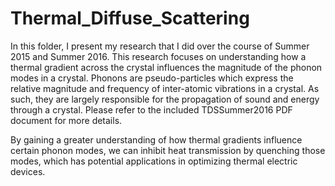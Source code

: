 # Thermal_Diffuse_Scattering

In this folder, I present my research that I did over the course of Summer 2015 and Summer 2016. This research focuses on understanding how a thermal gradient across the crystal influences the magnitude of the phonon modes in a crystal. Phonons are pseudo-particles which express the relative magnitude and frequency of inter-atomic vibrations in a crystal. As such, they are largely responsible for the propagation of sound and energy through a crystal. Please refer to the included TDSSummer2016 PDF document for more details.

By gaining a greater understanding of how thermal gradients influence certain phonon modes, we can inhibit heat transmission by quenching those modes, which has potential applications in optimizing thermal electric devices.
